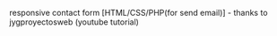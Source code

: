 responsive contact form [HTML/CSS/PHP(for send email)] - thanks to jygproyectosweb (youtube tutorial)


